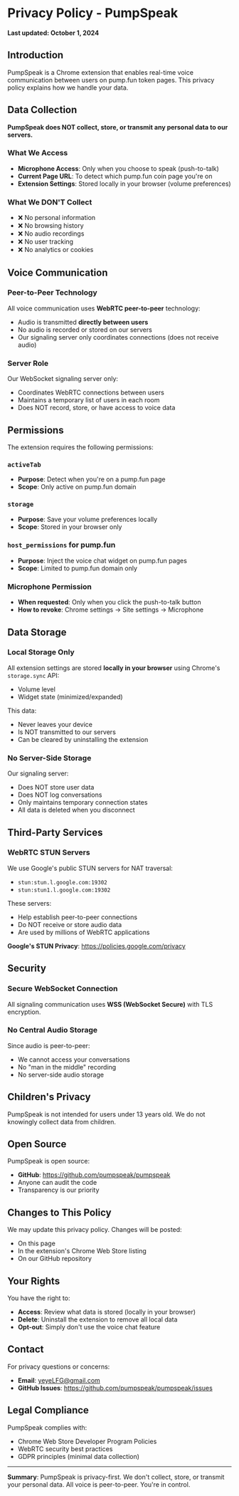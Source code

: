 # Privacy Policy - PumpSpeak

**Last updated: October 1, 2024**

## Introduction

PumpSpeak is a Chrome extension that enables real-time voice communication between users on pump.fun token pages. This privacy policy explains how we handle your data.

## Data Collection

**PumpSpeak does NOT collect, store, or transmit any personal data to our servers.**

### What We Access

- **Microphone Access**: Only when you choose to speak (push-to-talk)
- **Current Page URL**: To detect which pump.fun coin page you're on
- **Extension Settings**: Stored locally in your browser (volume preferences)

### What We DON'T Collect

- ❌ No personal information
- ❌ No browsing history
- ❌ No audio recordings
- ❌ No user tracking
- ❌ No analytics or cookies

## Voice Communication

### Peer-to-Peer Technology

All voice communication uses **WebRTC peer-to-peer** technology:
- Audio is transmitted **directly between users**
- No audio is recorded or stored on our servers
- Our signaling server only coordinates connections (does not receive audio)

### Server Role

Our WebSocket signaling server only:
- Coordinates WebRTC connections between users
- Maintains a temporary list of users in each room
- Does NOT record, store, or have access to voice data

## Permissions

The extension requires the following permissions:

### `activeTab`
- **Purpose**: Detect when you're on a pump.fun page
- **Scope**: Only active on pump.fun domain

### `storage`
- **Purpose**: Save your volume preferences locally
- **Scope**: Stored in your browser only

### `host_permissions` for pump.fun
- **Purpose**: Inject the voice chat widget on pump.fun pages
- **Scope**: Limited to pump.fun domain only

### Microphone Permission
- **When requested**: Only when you click the push-to-talk button
- **How to revoke**: Chrome settings → Site settings → Microphone

## Data Storage

### Local Storage Only

All extension settings are stored **locally in your browser** using Chrome's `storage.sync` API:
- Volume level
- Widget state (minimized/expanded)

This data:
- Never leaves your device
- Is NOT transmitted to our servers
- Can be cleared by uninstalling the extension

### No Server-Side Storage

Our signaling server:
- Does NOT store user data
- Does NOT log conversations
- Only maintains temporary connection states
- All data is deleted when you disconnect

## Third-Party Services

### WebRTC STUN Servers

We use Google's public STUN servers for NAT traversal:
- `stun:stun.l.google.com:19302`
- `stun:stun1.l.google.com:19302`

These servers:
- Help establish peer-to-peer connections
- Do NOT receive or store audio data
- Are used by millions of WebRTC applications

**Google's STUN Privacy**: https://policies.google.com/privacy

## Security

### Secure WebSocket Connection

All signaling communication uses **WSS (WebSocket Secure)** with TLS encryption.

### No Central Audio Storage

Since audio is peer-to-peer:
- We cannot access your conversations
- No "man in the middle" recording
- No server-side audio storage

## Children's Privacy

PumpSpeak is not intended for users under 13 years old. We do not knowingly collect data from children.

## Open Source

PumpSpeak is open source:
- **GitHub**: https://github.com/pumpspeak/pumpspeak
- Anyone can audit the code
- Transparency is our priority

## Changes to This Policy

We may update this privacy policy. Changes will be posted:
- On this page
- In the extension's Chrome Web Store listing
- On our GitHub repository

## Your Rights

You have the right to:
- **Access**: Review what data is stored (locally in your browser)
- **Delete**: Uninstall the extension to remove all local data
- **Opt-out**: Simply don't use the voice chat feature

## Contact

For privacy questions or concerns:
- **Email**: yeyeLFG@gmail.com
- **GitHub Issues**: https://github.com/pumpspeak/pumpspeak/issues

## Legal Compliance

PumpSpeak complies with:
- Chrome Web Store Developer Program Policies
- WebRTC security best practices
- GDPR principles (minimal data collection)

---

**Summary**: PumpSpeak is privacy-first. We don't collect, store, or transmit your personal data. All voice is peer-to-peer. You're in control.

